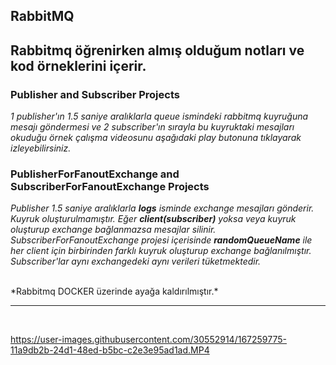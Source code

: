 <h2>RabbitMQ</h2>
<h2>Rabbitmq öğrenirken almış olduğum notları ve kod örneklerini içerir.</h2>

<h3>Publisher and Subscriber Projects</h3>
<p><i>1 publisher'ın 1.5 saniye aralıklarla queue ismindeki rabbitmq kuyruğuna mesajı göndermesi ve 2 subscriber'ın sırayla bu kuyruktaki mesajları okuduğu örnek çalışma videosunu aşağıdaki play butonuna tıklayarak izleyebilirsiniz.</i></p>

<h3>PublisherForFanoutExchange and SubscriberForFanoutExchange Projects</h3>
<p><i>Publisher 1.5 saniye aralıklarla <b>logs</b> isminde exchange mesajları gönderir. Kuyruk oluşturulmamıştır. Eğer <b>client(subscriber)</b> yoksa veya kuyruk oluşturup exchange bağlanmazsa mesajlar silinir. SubscriberForFanoutExchange projesi içerisinde <b>randomQueueName</b> ile her client için birbirinden farklı kuyruk oluşturup exchange bağlanılmıştır. Subscriber'lar aynı exchangedeki aynı verileri tüketmektedir.</i></p>


<br/>
*Rabbitmq DOCKER üzerinde ayağa kaldırılmıştır.*

<hr/>
<br/>

https://user-images.githubusercontent.com/30552914/167259775-11a9db2b-24d1-48ed-b5bc-c2e3e95ad1ad.MP4
